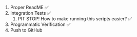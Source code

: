 1. Proper ReadME ✅
2. Integration Tests ✅
   1. PIT STOP! How to make running this scripts easier? ✅
3. Programmatic Verification ✅ 
4. Push to GitHub
